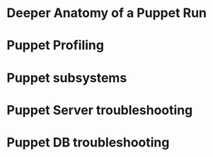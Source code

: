 # Deeper Anatomy of a Puppet Run

# Puppet Profiling

# Puppet subsystems

# Puppet Server troubleshooting

# Puppet DB troubleshooting
